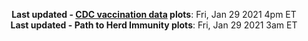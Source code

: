 <p align="center">
    <b>Last updated - <a href="https://covid.cdc.gov/covid-data-tracker/#vaccinations" target="_blank">CDC vaccination data</a> plots</b>: Fri, Jan 29 2021 4pm ET<br>
    <b>Last updated - Path to Herd Immunity plots</b>: Fri, Jan 29 2021 3am ET
    </p>